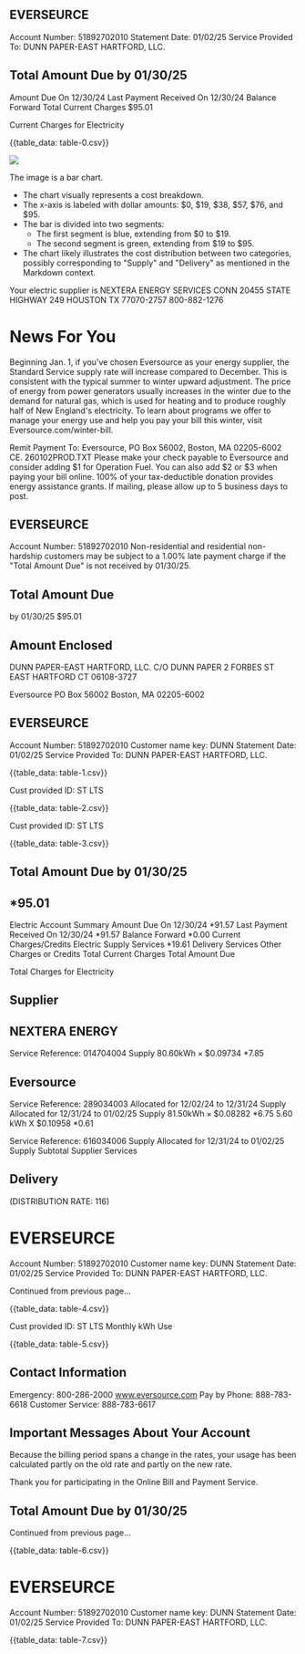 ## EVERSEURCE

Account Number: 51892702010
Statement Date: 01/02/25
Service Provided To:
DUNN PAPER-EAST HARTFORD, LLC.

## Total Amount Due by 01/30/25

Amount Due On 12/30/24
Last Payment Received On 12/30/24
Balance Forward
Total Current Charges
$\$ 95.01$

Current Charges for Electricity

{{table_data: table-0.csv}}

![](images/img-0.jpeg)

The image is a bar chart. 

- The chart visually represents a cost breakdown.
- The x-axis is labeled with dollar amounts: $0, $19, $38, $57, $76, and $95.
- The bar is divided into two segments:
  - The first segment is blue, extending from $0 to $19.
  - The second segment is green, extending from $19 to $95.
- The chart likely illustrates the cost distribution between two categories, possibly corresponding to "Supply" and "Delivery" as mentioned in the Markdown context.

Your electric supplier is
NEXTERA ENERGY SERVICES CONN
20455 STATE HIGHWAY 249
HOUSTON TX 77070-2757
800-882-1276

# News For You 

Beginning Jan. 1, if you've chosen Eversource as your energy supplier, the Standard Service supply rate will increase compared to December. This is consistent with the typical summer to winter upward adjustment. The price of energy from power generators usually increases in the winter due to the demand for natural gas, which is used for heating and to produce roughly half of New England's electricity. To learn about programs we offer to manage your energy use and help you pay your bill this winter, visit Eversource.com/winter-bill.

Remit Payment To: Eversource, PO Box 56002, Boston, MA 02205-6002
CE. 260102PROD.TXT
Please make your check payable to Eversource and consider adding $\$ 1$ for Operation Fuel.
You can also add $\$ 2$ or $\$ 3$ when paying your bill online. $100 \%$ of your tax-deductible donation provides energy assistance grants. If mailing, please allow up to 5 business days to post.

## EVERSEURCE

Account Number: 51892702010
Non-residential and residential non-hardship customers may be subject to a $1.00 \%$ late payment charge if the "Total Amount Due" is not received by 01/30/25.

## Total Amount Due

by $01 / 30 / 25$
$\$ 95.01$

## Amount Enclosed

DUNN PAPER-EAST HARTFORD, LLC.
C/O DUNN PAPER
2 FORBES ST
EAST HARTFORD CT 06108-3727

Eversource
PO Box 56002
Boston, MA 02205-6002

## EVERSEURCE

Account Number: 51892702010
Customer name key: DUNN
Statement Date: 01/02/25
Service Provided To:
DUNN PAPER-EAST HARTFORD, LLC.

{{table_data: table-1.csv}}

Cust provided ID: ST LTS

{{table_data: table-2.csv}}

Cust provided ID: ST LTS

{{table_data: table-3.csv}}

## Total Amount Due by 01/30/25

## $* 95.01$

Electric Account Summary
Amount Due On 12/30/24
$* 91.57$
Last Payment Received On 12/30/24
$* 91.57$
Balance Forward
$* 0.00$
Current Charges/Credits
Electric Supply Services
$* 19.61$
Delivery Services
Other Charges or Credits
Total Current Charges
Total Amount Due

Total Charges for Electricity

## Supplier

## NEXTERA ENERGY

Service Reference: 014704004
Supply
$80.60 \mathrm{kWh} \times \$ 0.09734$
$* 7.85$

## Eversource

Service Reference: 289034003
Allocated for 12/02/24 to 12/31/24
Supply
Allocated for 12/31/24 to 01/02/25
Supply
$81.50 \mathrm{kWh} \times \$ 0.08282$
$* 6.75$
5.60 kWh X \$0.10958
$* 0.61$

Service Reference: 616034006
Supply
Allocated for 12/31/24 to 01/02/25
Supply
Subtotal Supplier Services

## Delivery

(DISTRIBUTION RATE: 116)

# EVERSEURCE 

Account Number: 51892702010
Customer name key: DUNN
Statement Date: 01/02/25
Service Provided To:
DUNN PAPER-EAST HARTFORD, LLC.

Continued from previous page...

{{table_data: table-4.csv}}

Cust provided ID: ST LTS
Monthly kWh Use

{{table_data: table-5.csv}}

## Contact Information

Emergency: 800-286-2000
www.eversource.com
Pay by Phone: 888-783-6618
Customer Service: 888-783-6617

## Important Messages About Your Account

Because the billing period spans a change in the rates, your usage has been calculated partly on the old rate and partly on the new rate.

Thank you for participating in the Online Bill and Payment Service.

## Total Amount Due by $01 / 30 / 25$

Continued from previous page...

{{table_data: table-6.csv}}

# EVERSEURCE 

Account Number: 51892702010
Customer name key: DUNN
Statement Date: 01/02/25
Service Provided To:
DUNN PAPER-EAST HARTFORD, LLC.

{{table_data: table-7.csv}}
